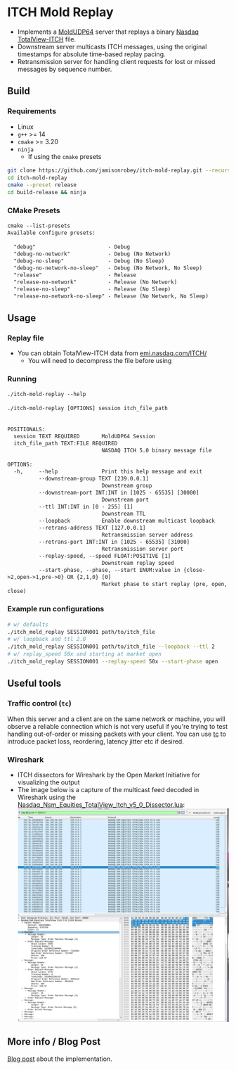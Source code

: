 # ITCH Mold Replay
- Implements a [MoldUDP64](https://www.nasdaqtrader.com/content/technicalsupport/specifications/dataproducts/moldudp64.pdf) server that replays a binary [Nasdaq TotalView-ITCH](https://www.nasdaqtrader.com/content/technicalsupport/specifications/dataproducts/NQTVITCHSpecification.pdf) file.
- Downstream server multicasts ITCH messages, using the original timestamps for absolute time-based replay pacing.
- Retransmission server for handling client requests for lost or missed messages by sequence number.

## Build
### Requirements
- Linux
- `g++` >= 14
- `cmake` >= 3.20
- `ninja` 
  - If using the `cmake` presets
```bash
git clone https://github.com/jamisonrobey/itch-mold-replay.git --recursive
cd itch-mold-replay
cmake --preset release
cd build-release && ninja
```
### CMake Presets
```
cmake --list-presets
Available configure presets:

  "debug"                       - Debug
  "debug-no-network"            - Debug (No Network)
  "debug-no-sleep"              - Debug (No Sleep)
  "debug-no-network-no-sleep"   - Debug (No Network, No Sleep)
  "release"                     - Release
  "release-no-network"          - Release (No Network)
  "release-no-sleep"            - Release (No Sleep)
  "release-no-network-no-sleep" - Release (No Network, No Sleep)
```
## Usage
### Replay file
- You can obtain TotalView-ITCH data from [emi.nasdaq.com/ITCH/](https://emi.nasdaq.com/ITCH/)
  - You will need to decompress the file before using
### Running
```
./itch-mold-replay --help

./itch-mold-replay [OPTIONS] session itch_file_path


POSITIONALS:
  session TEXT REQUIRED       MoldUDP64 Session
  itch_file_path TEXT:FILE REQUIRED
                              NASDAQ ITCH 5.0 binary message file

OPTIONS:
  -h,     --help              Print this help message and exit
          --downstream-group TEXT [239.0.0.1]
                              Downstream group
          --downstream-port INT:INT in [1025 - 65535] [30000]
                              Downstream port
          --ttl INT:INT in [0 - 255] [1]
                              Downstream TTL
          --loopback          Enable downstream multicast loopback
          --retrans-address TEXT [127.0.0.1]
                              Retransmission server address
          --retrans-port INT:INT in [1025 - 65535] [31000]
                              Retransmission server port
          --replay-speed, --speed FLOAT:POSITIVE [1]
                              Downstream replay speed
          --start-phase, --phase, --start ENUM:value in {close->2,open->1,pre->0} OR {2,1,0} [0]
                              Market phase to start replay (pre, open, close)
```
### Example run configurations
```bash
# w/ defaults
./itch_mold_replay SESSION001 path/to/itch_file
# w/ loopback and ttl 2.0
./itch_mold_replay SESSION001 path/to/itch_file --loopback --ttl 2
# w/ replay_speed 50x and starting at market open
./itch_mold_replay SESSION001 --replay-speed 50x --start-phase open 
```
## Useful tools 
### Traffic control (`tc`)
When this server and a client are on the same network or machine, you will observe a reliable connection which is not very useful if you're trying to test handling out-of-order or missing packets with your client. You can use [tc](https://man7.org/linux/man-pages/man8/tc.8.html) to introduce packet loss, reordering, latency jitter etc if desired.
### Wireshark
- ITCH dissectors for Wireshark by the Open Market Initiative for visualizing the output
- The image below is a capture of the multicast feed decoded in Wireshark using the [Nasdaq_Nsm_Equities_TotalView_Itch_v5_0_Dissector.lua](https://github.com/Open-Markets-Initiative/wireshark-lua/blob/main/Nasdaq/Nasdaq_NsmEquities_TotalView_Itch_v5_0_Dissector.lua):
![img.png](img.png)

## More info / Blog Post
[Blog post](https://jamisonrobey.github.io/moldudp64-totalview-itch-replay-server/) about the implementation.

